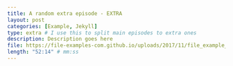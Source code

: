 ```yaml
---
title: A random extra episode - EXTRA
layout: post
categories: [Example, Jekyll]
type: extra # I use this to split main episodes to extra ones
description: Description goes here
file: https://file-examples-com.github.io/uploads/2017/11/file_example_MP3_700KB.mp3 #Link to your .mp3 file
length: "52:14" # mm:ss
---
```

